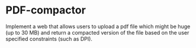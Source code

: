 # PDF-compactor
Implement a web that allows users to upload a pdf file which might be huge (up to 30 MB) and return a compacted version of the file based on the user specified constraints (such as DPI).
